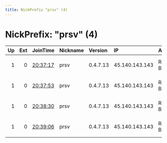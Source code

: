 ```yaml
---
title: NickPrefix "prsv" (4)
---
```


# NickPrefix: "prsv" (4)

|   Up |   Ext | JoinTime                                                                                              | Nickname   | Version   | IP             | AS               | CC   |   ORp |   Dirp | OS    | Contact                            |   eFamMembers |
|-----:|------:|:------------------------------------------------------------------------------------------------------|:-----------|:----------|:---------------|:-----------------|:-----|------:|-------:|:------|:-----------------------------------|--------------:|
|    1 |     0 | [20:37:17](https://nusenu.github.io/OrNetStats/w/relay/D54EB3C1F745305ABDC28CF45EDE3DCD1A21EA9C.html) | prsv       | 0.4.7.13  | 45.140.143.143 | RoyaleHosting BV | nl   |  9000 |      0 | Linux | email:admin prsv.ch url:https://pr |           100 |
|    1 |     0 | [20:37:53](https://nusenu.github.io/OrNetStats/w/relay/BE7F8AB71B3A8EF1C8964B3A80552E4C19C9B2A2.html) | prsv       | 0.4.7.13  | 45.140.143.143 | RoyaleHosting BV | nl   |  9100 |      0 | Linux | email:admin prsv.ch url:https://pr |           100 |
|    1 |     0 | [20:38:30](https://nusenu.github.io/OrNetStats/w/relay/ED99D41F0D1CC7D65758E16448E482744118B9E7.html) | prsv       | 0.4.7.13  | 45.140.143.143 | RoyaleHosting BV | nl   |  9200 |      0 | Linux | email:admin prsv.ch url:https://pr |           100 |
|    1 |     0 | [20:39:06](https://nusenu.github.io/OrNetStats/w/relay/584EF043F2C04C197A34AE2141705CFCF65B3F96.html) | prsv       | 0.4.7.13  | 45.140.143.143 | RoyaleHosting BV | nl   |  9300 |      0 | Linux | email:admin prsv.ch url:https://pr |           100 |
